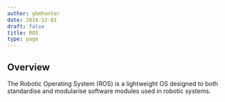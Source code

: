 ```yaml
---
author: gbmhunter
date: 2016-12-01
draft: false
title: ROS
type: page
---
```


## Overview

The Robotic Operating System (ROS) is a lightweight OS designed to both standardise and modularise software modules used in robotic systems.